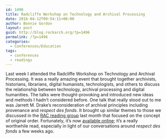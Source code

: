```yaml
---
id: 1496
title: Radcliffe Workshop on Technology and Archival Processing
date: 2016-04-12T09:54:11+00:00
author: Bonnie Gordon
layout: post
guid: http://blog.rockarch.org/?p=1496
permalink: /?p=1496
categories:
  - Conferences/Education
tags:
  - conferences
  - readings
---
```

Last week I attended the Radcliffe Workshop on Technology and Archival Processing. It was a really amazing event that brought together archivists, historians, librarians, digital humanists, technologists, and others to discuss the relationship between technology, archival processing and digital humanities. The talks were thought-provoking and introduced new ideas and methods I hadn&#8217;t considered before. One talk that really stood out to me was Jarrett M. Drake&#8217;s reconsideration of archival principles including provenance and _respect des fonds_. It brought up similar themes to those we discussed in the [RAC reading group](http://blog.rockarch.org/?p=1468) last month that focused on the concept of original order. Fortunately, it&#8217;s now [available online](https://medium.com/on-archivy/radtech-meets-radarch-towards-a-new-principle-for-archives-and-archival-description-568f133e4325#.ioxxjj7vi); it&#8217;s a really worthwhile read, especially in light of our conversations around _respect des fonds_ a few weeks ago.